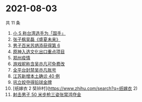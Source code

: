 # 2021-08-03

共 11 条

<!-- BEGIN ZHIHUSEARCH -->
<!-- 最后更新时间 Tue Aug 03 2021 01:17:49 GMT+0800 (China Standard Time) -->
1. [小 S 称台湾选手为「国手」](https://www.zhihu.com/search?q=小s)
1. [张子枫吴磊《盛夏未来》](https://www.zhihu.com/search?q=盛夏未来)
1. [男子百米苏炳添获得第 6](https://www.zhihu.com/search?q=苏炳添)
1. [原神入选文化出口重点项目](https://www.zhihu.com/search?q=原神)
1. [郑州疫情](https://www.zhihu.com/search?q=郑州)
1. [游戏昵称含吴亦凡可免费改](https://www.zhihu.com/search?q=逆水寒)
1. [全平台封禁吴亦凡账号](https://www.zhihu.com/search?q=吴亦凡封号)
1. [江苏新增本土确诊 40 例](https://www.zhihu.com/search?q=江苏疫情)
1. [巩立姣夺得铅球金牌 ](https://www.zhihu.com/search?q=铅球金牌)
1. [纸嫁衣 2 奘铃村](https://www.zhihu.com/search?q=纸嫁衣 2)
1. [射击男子 50 米步枪三姿张常鸿夺金](https://www.zhihu.com/search?q=张常鸿)
<!-- END ZHIHUSEARCH -->
